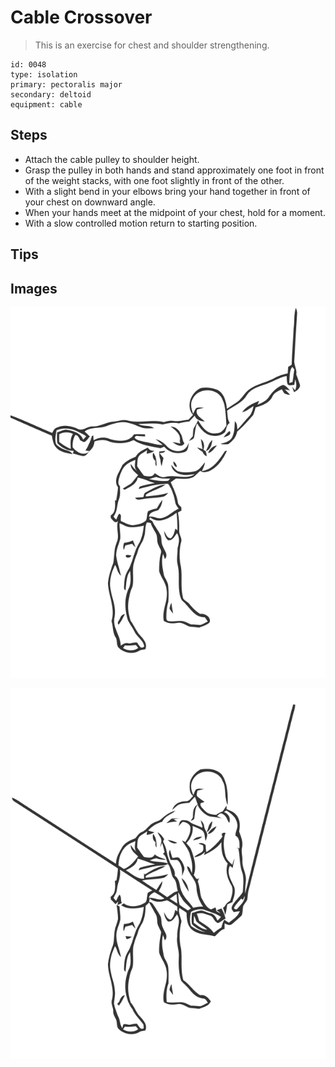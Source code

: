 # Cable Crossover
> This is an exercise for chest and shoulder strengthening.

``` 
id: 0048 
type: isolation 
primary: pectoralis major 
secondary: deltoid 
equipment: cable 
``` 

## Steps

 - Attach the cable pulley to shoulder height.
 - Grasp the pulley in both hands and stand approximately one foot in front of the weight stacks, with one foot slightly in front of the other.
 - With a slight bend in your elbows bring your hand together in front of your chest on downward angle.
 - When your hands meet at the midpoint of your chest, hold for a moment.
 - With a slow controlled motion return to starting position.

## Tips


## Images

![](./../svg/0048-relaxation.svg)

![](./../svg/0048-tension.svg)
